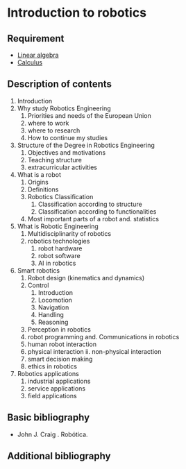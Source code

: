 # Introduction to robotics

## Requirement

- [Linear algebra](linear_algebra.md)
- [Calculus](calculus.md)

## Description of contents

1. Introduction
2. Why study Robotics Engineering
    1. Priorities and needs of the European Union
    2. where to work
    3. where to research
    4. How to continue my studies
3. Structure of the Degree in Robotics Engineering
    1. Objectives and motivations
    2. Teaching structure
    3. extracurricular activities
4. What is a robot
    1. Origins
    2. Definitions
    3. Robotics Classification
        1. Classification according to structure
        2. Classification according to functionalities
    4. Most important parts of a robot and. statistics
5. What is Robotic Engineering
    1. Multidisciplinarity of robotics
    2. robotics technologies
        1. robot hardware
        2. robot software
        3. AI in robotics
6. Smart robotics
    1. Robot design (kinematics and dynamics)
    2. Control
        1. Introduction
        2. Locomotion
        3. Navigation
        4. Handling
        5. Reasoning
    3. Perception in robotics
    4. robot programming and. Communications in robotics
    5. human robot interaction
    6. physical interaction ii. non-physical interaction
    7. smart decision making
    8. ethics in robotics
7. Robotics applications
    1. industrial applications
    2. service applications
    3. field applications

## Basic bibliography

- John J. Craig . Robótica.

## Additional bibliography
